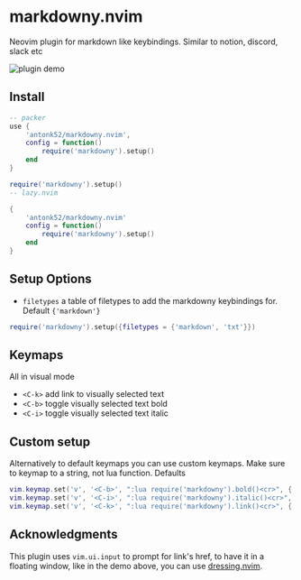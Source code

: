 # markdowny.nvim

Neovim plugin for markdown like keybindings. Similar to notion, discord, slack etc

![plugin demo](https://user-images.githubusercontent.com/5817809/211911652-fe0c1d26-1dd0-4832-b948-e685067bb78b.gif)

## Install

```lua
-- packer
use {
    'antonk52/markdowny.nvim',
    config = function()
        require('markdowny').setup()
    end
}

require('markdowny').setup()
-- lazy.nvim

{
    'antonk52/markdowny.nvim'
    config = function()
        require('markdowny').setup()
    end
}
```

## Setup Options

- `filetypes` a table of filetypes to add the markdowny keybindings for. Default `{'markdown'}`

```lua
require('markdowny').setup({filetypes = {'markdown', 'txt'}})
```

## Keymaps

All in visual mode

- `<C-k>` add link to visually selected text
- `<C-b>` toggle visually selected text bold
- `<C-i>` toggle visually selected text italic

## Custom setup

Alternatively to default keymaps you can use custom keymaps. Make sure to keymap to a string, not lua function. Defaults

```lua
vim.keymap.set('v', '<C-b>', ":lua require('markdowny').bold()<cr>", { buffer = 0 })
vim.keymap.set('v', '<C-i>', ":lua require('markdowny').italic()<cr>", { buffer = 0 })
vim.keymap.set('v', '<C-k>', ":lua require('markdowny').link()<cr>", { buffer = 0 })
```

## Acknowledgments

This plugin uses `vim.ui.input` to prompt for link's href, to have it in a floating window, like in the demo above, you can use [dressing.nvim](https://github.com/stevearc/dressing.nvim).
